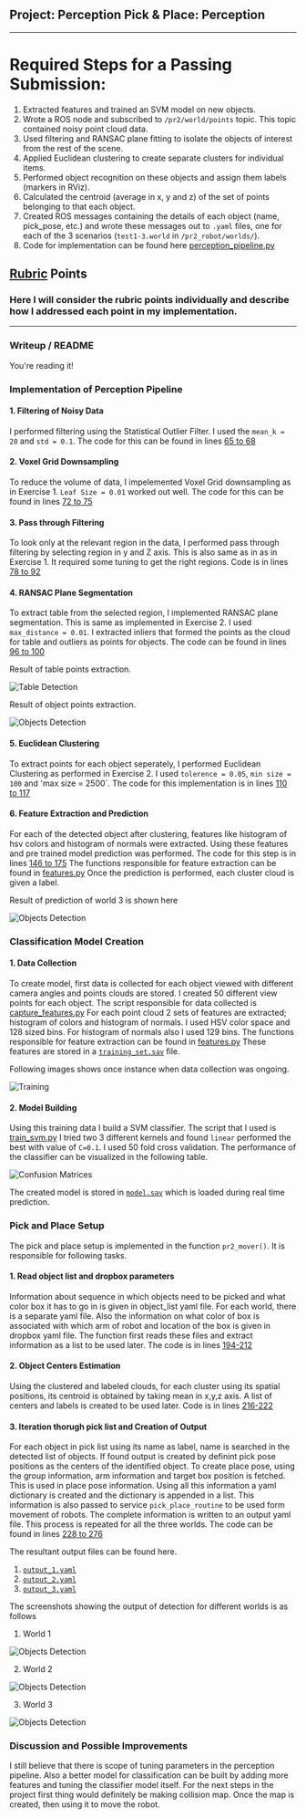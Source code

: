 ## Project: Perception Pick & Place: Perception 

---

# Required Steps for a Passing Submission:
1. Extracted features and trained an SVM model on new objects. 
2. Wrote a ROS node and subscribed to `/pr2/world/points` topic. This topic contained noisy point cloud data.
3. Used filtering and RANSAC plane fitting to isolate the objects of interest from the rest of the scene.
4. Applied Euclidean clustering to create separate clusters for individual items.
5. Performed object recognition on these objects and assign them labels (markers in RViz).
6. Calculated the centroid (average in x, y and z) of the set of points belonging to that each object.
7. Created ROS messages containing the details of each object (name, pick_pose, etc.) and wrote these messages out to `.yaml` files, one for each of the 3 scenarios (`test1-3.world` in `/pr2_robot/worlds/`). 
8. Code for implementation can be found here [perception_pipeline.py](pr2_robot/scripts/perception_pipeline.py)

## [Rubric](https://review.udacity.com/#!/rubrics/1067/view) Points
### Here I will consider the rubric points individually and describe how I addressed each point in my implementation.  

---
### Writeup / README

You're reading it!


### Implementation of Perception Pipeline
#### 1. Filtering of Noisy Data
I performed filtering using the Statistical Outlier Filter. I used the `mean_k = 20` and `std = 0.1`.  The code for this can be found in lines [65 to 68](pr2_robot/scripts/perception_pipeline.py#L64) 

#### 2. Voxel Grid Downsampling
To reduce the volume of data, I impelemented Voxel Grid downsampling as in Exercise 1. `Leaf Size = 0.01` worked out well.  The code for this can be found in lines [72 to 75](pr2_robot/scripts/perception_pipeline.py#L72)

#### 3. Pass through Filtering
To look only at the relevant region in the data, I performed pass through filtering by selecting region in y and Z axis. This is also same as in as in Exercise 1. It required some tuning to get the right regions. Code is in lines [78 to 92](pr2_robot/scripts/perception_pipeline.py#L78) 

#### 4. RANSAC Plane Segmentation
To extract table from the selected region, I implemented RANSAC plane segmentation. This is same as implemented in Exercise 2. I used `max_distance = 0.01`. I extracted inliers that formed the points as the cloud for table and outliers as points for objects. 
The code can be found in lines [96 to 100](pr2_robot/scripts/perception_pipeline.py#L96)

Result of table points extraction.

![Table Detection](images/Table.JPG)

Result of object points extraction.

![Objects Detection](images/Objects.JPG)

#### 5. Euclidean Clustering
To extract points for each object seperately, I performed Euclidean Clustering as performed in Exercise 2. I used `tolerence = 0.05`, `min size = 100` and 'max size = 2500`. The code for this implementation is 
in lines [110 to 117](pr2_robot/scripts/perception_pipeline.py#L110)

#### 6. Feature Extraction and Prediction
For each of the detected object after clustering, features like histogram of hsv colors and histogram of normals were extracted. Using these features and pre trained model prediction was performed. The code for this step is in lines [146 to 175](pr2_robot/scripts/perception_pipeline.py#L146)
The functions responsible for feature extraction can be found in [features.py](pr2_robot/scripts/features.py)
Once the prediction is performed, each cluster cloud is given a label.

Result of prediction of world 3 is shown here

![Objects Detection](images/Detection1.JPG)

### Classification Model Creation
#### 1. Data Collection
To create model, first data is collected for each object viewed with different camera angles and points clouds are stored. I created 50 different view points for each object. The script responsible for data collected is [capture_features.py](https://github.com/sankalpdayal/sensor_sticks/blob/master/scripts/capture_features.py)
For each point cloud 2 sets of features are extracted; histogram of colors and histogram of normals. I used HSV color space and 128 sized bins. For histogram of normals also I used 129 bins.
The functions responsible for feature extraction can be found in [features.py](pr2_robot/scripts/features.py)
These features are stored in a [`training_set.sav`](training_set.sav) file.

Following images shows once instance when data collection was ongoing.

![Training](images/training.JPG)

#### 2. Model Building
Using this training data I build a SVM classifier. The script that I used is [train_svm.py](pr2_robot/scripts/train_svm.py) 
I tried two 3 different kernels and found `linear` performed the best with value of `C=0.1`. I used 50 fold cross validation. The performance of the classifier can be visualized in the following table.

![Confusion Matrices](images/confMat.JPG)

The created model is stored in [`model.sav`](model.sav) which is loaded during real time prediction.

### Pick and Place Setup
The pick and place setup is implemented in the function `pr2_mover()`. It is responsible for following tasks.

#### 1. Read object list and dropbox parameters
Information about sequence in which objects need to be picked and what color box it has to go in is given in object_list yaml file. For each world, there is a separate yaml file. 
Also the information on what color of box is associated with which arm of robot and location of the box is given in dropbox yaml file. The function first reads these files and extract information 
as a list to be used later. The code is in lines [194-212](pr2_robot/scripts/perception_pipeline.py#L194)


#### 2. Object Centers Estimation 
Using the clustered and labeled clouds, for each cluster using its spatial positions, its centroid is obtained by taking mean in x,y,z axis. A list of centers and labels is created to be used later.  Code is in lines [216-222](pr2_robot/scripts/perception_pipeline.py#L216)

#### 3. Iteration thorugh pick list and Creation of Output
For each object in pick list using its name as label, name is searched in the detected list of objects. If found output is created by definint pick pose positions as the centers of the identified object. To create place pose, using the group information, arm information and target box position is fetched. This is used in place pose information. Using all this information a yaml dictionary is created and the 
dictionary is appended in a list. This information is also passed to service `pick_place_routine` to be used form movement of robots. The complete information is written to an output yaml file. 
This process is repeated for all the three worlds. The code can be found in lines [228 to 276](pr2_robot/scripts/perception_pipeline.py#L228)

The resultant output files can be found here.

1. [`output_1.yaml`](pr2_robot/config/output_1.yaml)
2. [`output_2.yaml`](pr2_robot/config/output_2.yaml)
3. [`output_3.yaml`](pr2_robot/config/output_3.yaml)

The screenshots showing the output of detection for different worlds is as follows

1. World 1

![Objects Detection](images/Detection1.JPG)

2. World 2

![Objects Detection](images/Detection2.JPG)


3. World 3

![Objects Detection](images/Detection3.JPG)

### Discussion and Possible Improvements
I still believe that there is scope of tuning parameters in the perception pipeline. Also a better model for classification can be built by adding more features and tuning the classifier model itself. For the next steps in the project
first thing would definitely be making collision map. Once the map is created, then using it to move the robot. 



